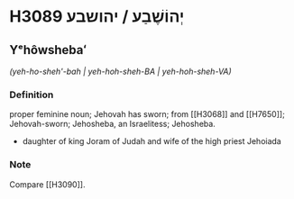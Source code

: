 # H3089 יְהוֹשֶׁבַע / יהושבע

## Yᵉhôwshebaʻ

_(yeh-ho-sheh'-bah | yeh-hoh-sheh-BA | yeh-hoh-sheh-VA)_

### Definition

proper feminine noun; Jehovah has sworn; from [[H3068]] and [[H7650]]; Jehovah-sworn; Jehosheba, an Israelitess; Jehosheba.

- daughter of king Joram of Judah and wife of the high priest Jehoiada


### Note

Compare [[H3090]].

